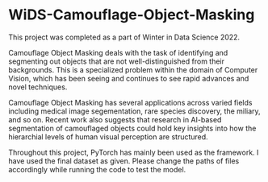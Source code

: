 # WiDS-Camouflage-Object-Masking
This project was completed as a part of Winter in Data Science 2022.

Camouflage Object Masking deals with the task of identifying and segmenting out objects that are not well-distinguished from their backgrounds. This is a specialized problem within the domain of Computer Vision, which has been seeing and continues to see rapid advances and novel techniques.

Camouflage Object Masking has several applications across varied fields including medical image segementation, rare species discovery, the miliary, and so on. Recent work also suggests that research in AI-based segmentation of camouflaged objects could hold key insights into how the hierarchial levels of human visual perception are structured.

Throughout this project, PyTorch has mainly been used as the framework. I have used the final dataset as given. Please change the paths of files accordingly while running the code to test the model.
